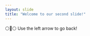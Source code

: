 ```yaml
---
layout: slide
title: "Welcome to our second slide!"
---
```

:white_circle::red_circle::white_circle:
Use the left arrow to go back!
